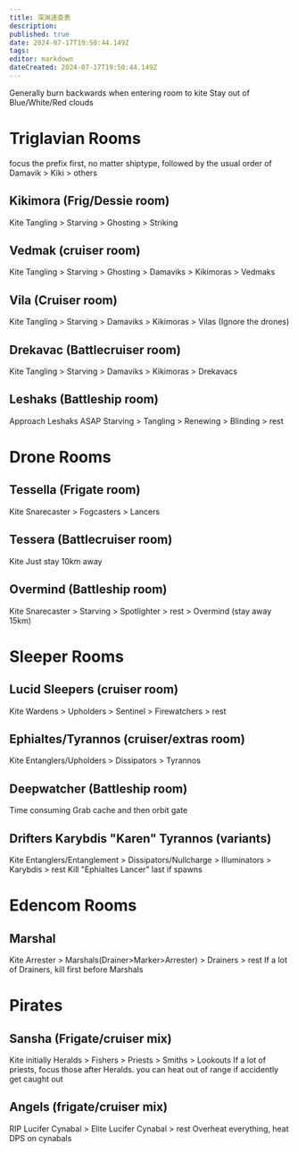 ```yaml
---
title: 深渊速查表
description: 
published: true
date: 2024-07-17T19:50:44.149Z
tags: 
editor: markdown
dateCreated: 2024-07-17T19:50:44.149Z
---
```


Generally burn backwards when entering room to kite
Stay out of Blue/White/Red clouds

# Triglavian Rooms
focus the prefix first, no matter shiptype, followed by the usual order of Damavik > Kiki > others
## Kikimora (Frig/Dessie room)
Kite
Tangling > Starving > Ghosting > Striking
## Vedmak (cruiser room)
Kite
Tangling > Starving > Ghosting > Damaviks > Kikimoras > Vedmaks
## Vila (Cruiser room)
Kite
Tangling > Starving > Damaviks > Kikimoras > Vilas (Ignore the drones)
## Drekavac (Battlecruiser room)
Kite
Tangling > Starving > Damaviks > Kikimoras > Drekavacs
## Leshaks (Battleship room)
Approach Leshaks ASAP
Starving > Tangling > Renewing > Blinding > rest

# Drone Rooms
## Tessella (Frigate room)
Kite
Snarecaster > Fogcasters > Lancers
## Tessera (Battlecruiser room)
Kite
Just stay 10km away
## Overmind (Battleship room)
Kite
Snarecaster > Starving > Spotlighter > rest > Overmind (stay away 15km)

# Sleeper Rooms
## Lucid Sleepers (cruiser room)
Kite
Wardens > Upholders > Sentinel > Firewatchers > rest
## Ephialtes/Tyrannos (cruiser/extras room)
Kite
Entanglers/Upholders > Dissipators > Tyrannos
## Deepwatcher (Battleship room)
Time consuming
Grab cache and then orbit gate
## Drifters Karybdis "Karen" Tyrannos (variants)
Kite
Entanglers/Entanglement > Dissipators/Nullcharge > Illuminators > Karybdis > rest
Kill "Ephialtes Lancer" last if spawns

# Edencom Rooms
## Marshal
Kite
Arrester > Marshals(Drainer>Marker>Arrester) > Drainers > rest
If a lot of Drainers, kill first before Marshals

# Pirates
## Sansha (Frigate/cruiser mix)
Kite initially
Heralds > Fishers > Priests > Smiths > Lookouts
If a lot of priests, focus those after Heralds.
you can heat out of range if accidently get caught out
## Angels (frigate/cruiser mix)
RIP
Lucifer Cynabal > Elite Lucifer Cynabal > rest
Overheat everything, heat DPS on cynabals
